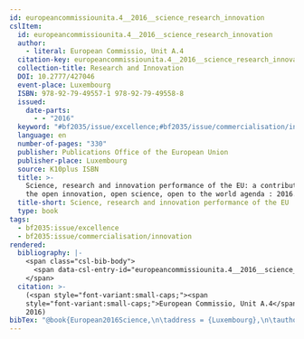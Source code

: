 ```yaml
---
id: europeancommissiounita.4__2016__science_research_innovation
cslItem:
  id: europeancommissiounita.4__2016__science_research_innovation
  author:
    - literal: European Commissio, Unit A.4
  citation-key: europeancommissiounita.4__2016__science_research_innovation
  collection-title: Research and Innovation
  DOI: 10.2777/427046
  event-place: Luxembourg
  ISBN: 978-92-79-49557-1 978-92-79-49558-8
  issued:
    date-parts:
      - - "2016"
  keyword: "#bf2035/issue/excellence;#bf2035/issue/commercialisation/innovation"
  language: en
  number-of-pages: "330"
  publisher: Publications Office of the European Union
  publisher-place: Luxembourg
  source: K10plus ISBN
  title: >-
    Science, research and innovation performance of the EU: a contribution to
    the open innovation, open science, open to the world agenda : 2016.
  title-short: Science, research and innovation performance of the EU
  type: book
tags:
  - bf2035:issue/excellence
  - bf2035:issue/commercialisation/innovation
rendered:
  bibliography: |-
    <span class="csl-bib-body">
      <span data-csl-entry-id="europeancommissiounita.4__2016__science_research_innovation" class="csl-entry"><span class='author-bib'>European Commissio, Unit A.4</span>. <span class='date-bib'>(2016)</span>. <span class='title'><i><b><span style="font-style:normal;">Science, research and innovation performance of the EU: a contribution to the open innovation, open science, open to the world agenda : 2016.</span></b></i></span>. Publications Office of the European Union. <span class='URL'><a href='https://doi.org/10.2777/427046'>LINK</a></span></span>
    </span>
  citation: >-
    (<span style="font-variant:small-caps;"><span
    style="font-variant:small-caps;">European Commissio, Unit A.4</span></span>,
    2016)
bibTex: "@book{European2016Science,\n\taddress = {Luxembourg},\n\tauthor = {{European Commissio, Unit A.4}},\n\tseries = {Research and {Innovation}},\n\tdoi = {10.2777/427046},\n\tisbn = {978-92-79-49557-1 978-92-79-49558-8},\n\tyear = {2016},\n\tpublisher = {Publications Office of the European Union},\n\ttitle = {Science, research and innovation performance of the {EU}: a contribution to the open innovation, open science, open to the world agenda : 2016.},\n}\n\n"
---
```

